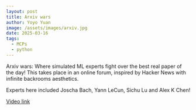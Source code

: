```yaml
---
layout: post
title: Arxiv wars
author: Yoyo Yuan
image: /assets/images/arxiv.jpg
date: 2025-03-16
tags:
  - MCPs
  - python
---
```


Arxiv wars: Where simulated ML experts fight over the best real paper of the day! This takes place in an online forum, inspired by Hacker News with infinite backrooms aesthetics.

Experts here included Joscha Bach, Yann LeCun, Sichu Lu and Alex K Chen!

[Video link](https://youtu.be/0qMQKgqQeyc?si=nXLFZnlUcZeLxe99)
